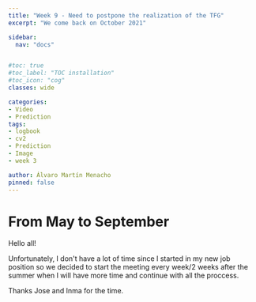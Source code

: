 ```yaml
---
title: "Week 9 - Need to postpone the realization of the TFG"
excerpt: "We come back on October 2021"

sidebar:
  nav: "docs"


#toc: true
#toc_label: "TOC installation"
#toc_icon: "cog"
classes: wide

categories:
- Video
- Prediction
tags:
- logbook
- cv2
- Prediction
- Image
- week 3

author: Álvaro Martín Menacho
pinned: false
---
```


# From May to September

Hello all!

Unfortunately, I don't have a lot of time since I started in my new job position so we decided to start the meeting every week/2 weeks after the summer when I will have more time and continue with all the proccess.

Thanks Jose and Inma for the time.
